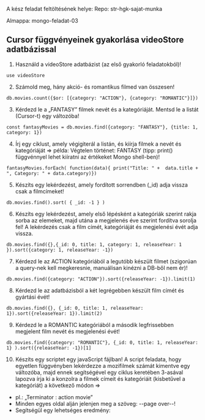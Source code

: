 A kész feladat feltöltésének helye:
Repo: str-hgk-sajat-munka

Almappa: mongo-feladat-03

## Cursor függvényeinek gyakorlása videoStore adatbázissal

1. Használd a videoStore adatbázist (az első gyakorló feladatokból)!
```
use videoStore                                   
```
2. Számold meg, hány akció- és romantikus filmed van összesen!
```
db.movies.count({$or: [{category: "ACTION"}, {category: "ROMANTIC"}]})
```
3. Kérdezd le a „FANTASY” filmek nevét és a kategóriáját. Mentsd le a listát (Cursor-t) egy változóba!
```
const fantasyMovies = db.movies.find({category: "FANTASY"}, {title: 1, category: 1})
```
4. Írj egy ciklust, amely végigiterál a listán, és kiírja filmek a nevét és kategóriáját => példa: Végtelen történet: FANTASY (tipp: print() függvénnyel lehet kiíratni az értékeket Mongo shell-ben)!
```
fantasyMovies.forEach( function(data){ print("Title: " +  data.title + ", Category: " + data.category)})
```
5. Készíts egy lekérdezést, amely fordított sorrendben (_id) adja vissza csak a filmcímeket!
```
db.movies.find().sort( { _id: -1 } )
```
6. Készíts egy lekérdezést, amely első lépésként a kategóriák szerint rakja sorba az elemeket, majd utána a megjelenés éve szerint fordítva sorolja fel! A lekérdezés csak a film címét, kategóriáját és megjelenési évét adja vissza.
```
db.movies.find({},{_id: 0, title: 1, category: 1, releaseYear: 1 }).sort({category: 1, releaseYear: -1})
```
7. Kérdezd le az ACTION kategóriából a legutóbb készült filmet (szigorúan a query-nek kell megkeresnie, manuálisan kinézni a DB-ből nem ér)!
```
db.movies.find({category: "ACTION"}).sort({releaseYear: -1}).limit(1)
```
8. Kérdezd le az adatbázisból a két legrégebben készült film címét és gyártási évét!
```
db.movies.find({}, {_id: 0, title: 1, releaseYear: 1}).sort({releaseYear: 1}).limit(2)
```
9. Kérdezd le a ROMANTIC kategóriából a második legfrissebben megjelent film nevét és megjelenési évét!
```
db.movies.find({category: "ROMANTIC"}, {_id: 0, title: 1, releaseYear: 1} ).sort({releaseYear: -1})[1]
```

10. Készíts egy scriptet egy javaScript fájlban! A script feladata, hogy egyetlen függvényben lekérdezze a mozifilmek számát kimentve egy változóba, majd ennek segítségével egy ciklus keretében 3-asával lapozva írja ki a konzolra a filmek címeit és kategóriáit (kisbetűvel a kategóriát) a következő módon =>
- pl.: „Terminator : action movie”
- Minden egyes oldal alján jelenjen meg a szöveg: --page over--!
- Segítségül egy lehetséges eredmény:
